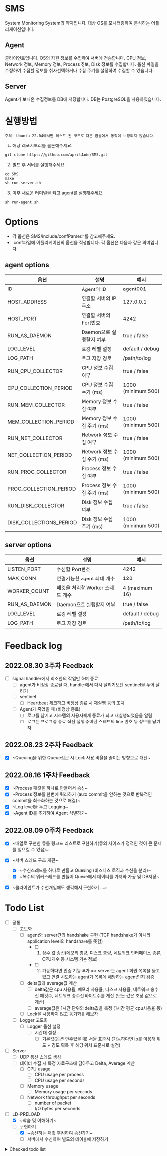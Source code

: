 # SMS
System Monitoring System의 약자입니다. 대상 OS를 모니터링하여 분석하는 어플리케이션입니다.

## Agent
클라이언트입니다. OS의 자원 정보를 수집하여 서버에 전송합니다.
CPU 정보, Network 정보, Memory 정보, Process 정보, Disk 정보를 수집합니다.
옵션 파일을 수정하여 수집할 정보를 취사선택하거나 수집 주기를 설정하여 수집할 수 있습니다.

## Server
Agent가 보내온 수집정보를 DB에 저장합니다. 
DB는 PostgreSQL을 사용하였습니다.

# 실행방법

```
주의! Ubuntu 22.04에서만 테스트 된 코드로 다른 환경에서 동작이 보장되지 않습니다.
```

1. 해당 레포지토리를 클론해주세요.
```
git clone https://github.com/aprilJade/SMS.git
```
2. 빌드 후 서버를 실행해주세요.
```
cd SMS
make
sh run-server.sh
```
3. 이후 새로운 터미널을 켜고 agent를 실행해주세요. 
```
sh run-agent.sh
```

# Options
- 각 옵션은 SMS/include/confParser.h를 참고해주세요.
- .conf파일에 어플리케이션의 옵션을 작성합니다. 각 옵션은 다음과 같은 의미입니다.

## agent options
|옵션|설명|예시|
|---|---|---|
|ID|Agent의 ID|agent001|
|HOST_ADDRESS|연결할 서버의 IP주소|127.0.0.1|
|HOST_PORT|연결할 서버의 Port번호|4242|
|RUN_AS_DAEMON|Daemon으로 실행할지 여부|true / false|
|LOG_LEVEL|로깅 레벨 설정|default / debug|
|LOG_PATH|로그 저장 경로|/path/to/log|
|RUN_CPU_COLLECTOR|CPU 정보 수집 여부|true / false|
|CPU_COLLECTION_PERIOD|CPU 정보 수집 주기 (ms)|1000 (minimum 500)|
|RUN_MEM_COLLECTOR|Memory 정보 수집 여부|true / false|
|MEM_COLLECTION_PERIOD|Memory 정보 수집 주기 (ms)|1000 (minimum 500)|
|RUN_NET_COLLECTOR|Network 정보 수집 여부|true / false|
|NET_COLLECTION_PERIOD|Network 정보 수집 주기 (ms)|1000 (minimum 500)|
|RUN_PROC_COLLECTOR|Process 정보 수집 여부|true / false|
|PROC_COLLECTION_PERIOD|Process 정보 수집 주기 (ms)|1000 (minimum 500)|
|RUN_DISK_COLLECTOR|Disk 정보 수집 여부|true / false|
|DISK_COLLECTIONS_PERIOD|Disk 정보 수집 주기 (ms)|1000 (minimum 500)|

## server options
|옵션|설명|예시|
|---|---|---|
|LISTEN_PORT|수신할 Port번호|4242|
|MAX_CONN|연결가능한 agent 최대 개수|128|
|WORKER_COUNT|패킷을 처리할 Worker 스레드 개수|4 (maximum 16)|
|RUN_AS_DAEMON|Daemon으로 실행할지 여부|true / false|
|LOG_LEVEL|로깅 레벨 설정|default / debug|
|LOG_PATH|로그 저장 경로|/path/to/log|

# Feedback log

## 2022.08.30 3주차 Feedback
- [ ] signal handler에서 최소한의 작업만 하며 종료
  - [ ] agent가 비정상 종료될 때, handler에서 다시 살리기보단 sentinel을 두어 살리기
  - [ ] sentinel
    - [ ] Heartbeat 체크하고 비정상 종료 시 재실행 등의 조치
  - [ ] Agent가 죽었을 때 (비정상 종료)
    - [ ] 로그를 남기고 시스템의 사용자에게 종료가 되고 재실행되었음을 알림
    - [ ] 로그는 프로그램 종료 직전 실행 중이던 스레드의 line 번호 등 정보를 남기자 
       
## 2022.08.23 2주차 Feedback
- [x] ~Queuing을 위한 Queue접근 시 Lock 사용 비율을 줄이는 방향으로 개선~

## 2022.08.16 1주차 Feedback
- [x] ~Process 패킷을 하나로 만들어서 송신~
- [x] ~Process 정보를 한번에 쿼리하기 (auto commit을 안하는 것으로 반복적인 commit을 최소화하는 것으로 해결)~
- [x] ~Log level을 두고 Logging~
- [x] ~Agent ID를 추가하여 Agent 식별하기~

## 2022.08.09 0주차 Feedback
- [x] ~배열로 구현한 큐를 링크드 리스트로 구현하기(큐의 사이즈가 정적인 것이 큰 문제를 일으킬 수 있음)~
- [x] ~서버 스레드 구조 개편~
  - [x] ~수신스레드를 하나로 만들고 Queuing (비즈니스 로직과 수신을 분리)~
  - [x] ~복수의 워커스레드를 만들어 Queue에서 데이터를 가져와 가공 및 DB저장~
- [x] ~클라이언트가 수천개일때도 생각해서 구현하기 ...~


# Todo List
- [ ] 공통
  - [ ] 고도화
    - [ ] agent와 server간의 handshake 구현 (TCP handshake가 아니라 application level의 handshake를 뜻함)
      - [ ] 1. 상수 값 송신(메모리 총량, 디스크 총량, 네트워크 인터페이스 종류, CPU개수 등 시스템 기본 정보)
      - [ ] 2. 가능하다면 인증 기능 추가 => server는 agent 회원 목록을 들고있고 연결 시도하는 agent가 목록에 해당하는 agent인지 검증
    - [ ] delta값과 average값 계산
      - [ ] delta값은 cpu 사용율, 메모리 사용율, 디스크 사용율, 네트워크 송수신 패킷수, 네트워크 송수신 바이트수를 계산 (모든 값은 초당 값으로 계산)
      - [ ] average값은 1시간 단위의 delta값을 측정 (1시간 평균 cpu사용율 등)
    - [ ] Lock을 사용하지 않고 동기화를 해보자
  - [ ] Logger 고도화
    - [ ] Logger 옵션 설정
      - [ ] 시간대 설정
        - [ ] 기본값(옵션 안주었을 때) 서울 표준시 (가능하다면 ip를 이용해 위도 + 경도 흭득 후 해당 위치 표준시로 설정)
- [ ] Server
  - [ ] UDP 통신 스레드 생성
  - [ ] 데이터 수집 시 특정 자료구조에 담아두고 Delta, Average 계산
    - [ ] CPU usage
      - [ ] CPU usage per process
      - [ ] CPU usage per seconds
    - [ ] Memory usage
      - [ ] Memory usage per seconds
    - [ ] Network throughput per seconds
      - [ ] number of packet
      - [ ] I/O bytes per seconds
- [ ] LD-PRELOAD
  - [x] ~학습 및 이해하기~
  - [ ] 구현하기
    - [x] ~송신하는 패킷 후킹하여 송신하기~
    - [ ] 서버에서 수신하여 별도의 테이블에 저장하기
<details>
<summary>Checked todo list</summary>
<div>

- [x] ~공통~
  - [x] ~패킷 데이터 자료형 다시 생각해보기 (man 5 proc 참조(각 자료에 대한 자료형 명시되어있음))~
  - [x] ~동적 라이브러리로 분할하기~
    - [x] ~SMSutils - Logger, Queue, ...~
    - [x] ~collector - CPU, Memory, Network, Process, ...~
  - [x] ~Logger~
    - [x] ~서버와 클라이언트의 동작을 로깅하기 위한 로깅 라이브러리 제작~
    - [x] ~로깅은 저장소 설계 (파일에 text or DB)~
      - [x] ~log폴더 없을 시 생성하여 일자별로 로깅~
    - [x] ~로그 포맷 설계~
    - [x] ~printf에서 Log()로 전환~
      - [x] ~Sender~
      - [x] ~CPU Routine~
      - [x] ~Memory Routine~
      - [x] ~Network Routine~
      - [x] ~Process Routine~
  - [x] ~signature검증법 개선 (strncmp()말고 좀더 좋게...)~

- [x] ~Agent~
  - [x] ~Deamon으로 전환~
  - [x] ~데이터 수집하여 패킷으로 만들고 송신하기 (각 정보별로 스레드 동작)~
    - [x] ~CPU 정보~
    - [x] ~메모리 정보~
    - [x] ~네트워크 정보~
    - [x] ~프로세스 정보~
  - [x] ~실행 옵션 처리~
    - [x] ~각 옵션은 옵션 매개변수를 함께 사용해야함 (ex. ./agent -C 3000 -m 2500 -p 10000 -n 500)~
    - [x] ~-C 옵션: CPU 정보 수집~
    - [x] ~-m 옵션: memory 정보 수집~
    - [x] ~-p 옵션: 모든 프로세스 정보 수집~
    - [x] ~-n 옵션: 네트워크 정보수집~
    - [x] ~각 옵션에 대한 매개변수: 밀리초 단위로 표현하며 수집 주기를 의미~
  - [x] ~Daemon 전환 준비~
    - [x] ~연결이 끊겨도 프로세스가 죽으면 안된다.~
      - [x] ~연결이 끊겼을 때, 특정 횟수를 특정 주기로 재연결을 시도해야함~
      - [x] ~설정한 횟수만큼 재연결 시도를 했음에도 재연결이 되지 않으면 프로세스 종료~
    - [x] ~표준 출력이나 에러 출력으로 출력하면 안되고 Log를 남긴다.~
        - [x] ~자체제작 Log라이브러리를 통해 Logging~
  - [x] ~고도화~
    - [x] ~Disk 정보 수집 및 전송~
    - [x] ~변동없는 데이터는 최초에 한번만 서버에 송신하고, 그 이후에는 송신하지 않기~
    - [x] ~실행 옵션 고도화~
      - [x] ~각 옵션마다 수집 주기 미입력 시 기본값 세팅 후 수집~
      - [x] ~옵션의 수집 주기가 기본값보다 낮을 시 기본값으로 세팅 후 수집~
      - [x] ~Log 저장 경로 옵션으로 입력. 미입력시 기본값~ 
      - [x] ~agent 종료 시 로깅~
        - [x] ~Daemon이면 종료시킬 때 시그널을 보내서 할텐데, 종료 때 시그널이 무엇인지 조사하여 처리~
          - [x] ~Abort~
          - [x] ~Segfault~
          - [x] ~Bus Error~
  
  
- [x] ~Server~
  - [x] ~간단한 테스팅을 위한 TCP 서버 구현~
    - [x] ~싱글 스레드~
    - [x] ~연결 클라이언트 1개~
    - [x] ~패킷 수신 후 파싱하여 Agent 출력처럼 출력하기~
  - [x] ~약간 업그레이드~
    - [x] ~멀티 스레딩~
    - [x] ~연결 클라이언트는 agent의 스레드 수 만큼~
  - [x] ~멀티 프로세싱~
    - [x] ~각 커넥션 별로 프로세스 생성 후 패킷 수신~
  - [x] ~규격과 일치 하지 않은 패킷 받을 시 연결 종료~
    - [x] ~패킷에 적혀있는 정보를 이용하여 패킷 총 사이즈와 receive 사이즈를 비교~
    - [x] ~패킷에 적혀있는 시그니쳐 검사~ 
  - [x] ~DB 관련 처리~
    - [x] ~각종 수집 정보 저장~
      - [x] ~CPU 정보 저장~
      - [x] ~Memory 정보 저장~
      - [x] ~Network 정보 저장~
      - [x] ~Process 정보 저장~
      - [x] ~Disk 정보 저장~
    - [x] ~N개의 Worker 스레드에서 하나의 DB 커넥션에 문제없이 Query할 수 있도록 처리 (locking)~
  - [x] ~시스템 로깅 하기~
    - [x] ~server 시작 혹은 종료 혹은 에러 등~
  - [x] ~Daemon 전환~
    - [x] ~서버가 동작 중일 때 agent는 언제든 다시 연결 가능하게 한다.~
    - [x] ~표준 출력이나 에러 출력으로 출력하면 안되고 Log를 남긴다.~
      - [x] ~자체제작 Log라이브러리를 통해 Logging~
<div>
</details>